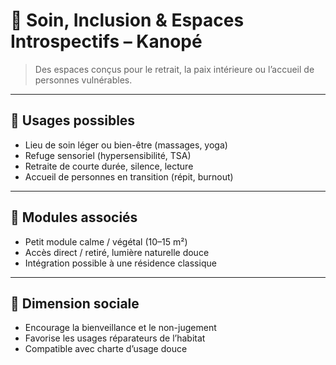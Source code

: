 # 💚 Soin, Inclusion & Espaces Introspectifs – Kanopé

> Des espaces conçus pour le retrait, la paix intérieure ou l’accueil de personnes vulnérables.

---

## 🌸 Usages possibles

- Lieu de soin léger ou bien-être (massages, yoga)
- Refuge sensoriel (hypersensibilité, TSA)
- Retraite de courte durée, silence, lecture
- Accueil de personnes en transition (répit, burnout)

---

## 🔧 Modules associés

- Petit module calme / végétal (10–15 m²)
- Accès direct / retiré, lumière naturelle douce
- Intégration possible à une résidence classique

---

## 🌱 Dimension sociale

- Encourage la bienveillance et le non-jugement
- Favorise les usages réparateurs de l’habitat
- Compatible avec charte d’usage douce
